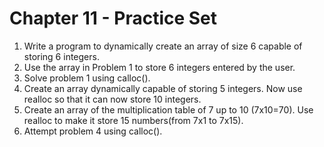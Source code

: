 # Chapter 11 - Practice Set

1. Write a program to dynamically create an array of size 6 capable of storing 6 integers.
2. Use the array in Problem 1 to store 6 integers entered by the user.
3. Solve problem 1 using calloc().
4. Create an array dynamically capable of storing 5 integers. Now use realloc so that it can now store 10 integers.
5. Create an array of the multiplication table of 7 up to 10 (7x10=70). Use realloc to make it store 15 numbers(from 7x1
   to 7x15).
6. Attempt problem 4 using calloc().